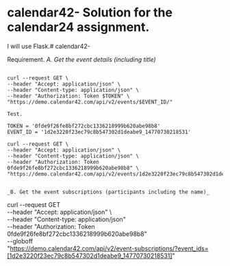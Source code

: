 # calendar42- Solution for the calendar24 assignment.

I will use Flask.# calendar42-

Requirement.
_A. Get the event details (including title)_
```

curl --request GET \
--header "Accept: application/json" \
--header "Content-type: application/json" \
--header "Authorization: Token $TOKEN" \
"https://demo.calendar42.com/api/v2/events/$EVENT_ID/" 

Test.

TOKEN = '0fde9f26fe8bf272cbc1336218999b620abe98b8'
EVENT_ID = '1d2e3220f23ec79c8b547302d1deabe9_14770730218531'

curl --request GET \
--header "Accept: application/json" \
--header "Content-type: application/json" \
--header "Authorization: Token 0fde9f26fe8bf272cbc1336218999b620abe98b8" \
"https://demo.calendar42.com/api/v2/events/1d2e3220f23ec79c8b547302d1deabe9_14770730218531/"


_B. Get the event subscriptions (participants including the name)_
```

curl --request GET \
--header "Accept: application/json" \   
--header "Content-type: application/json" \
--header "Authorization: Token 0fde9f26fe8bf272cbc1336218999b620abe98b8" \
--globoff \
"https://demo.calendar42.com/api/v2/event-subscriptions/?event_ids=[1d2e3220f23ec79c8b547302d1deabe9_14770730218531]"
